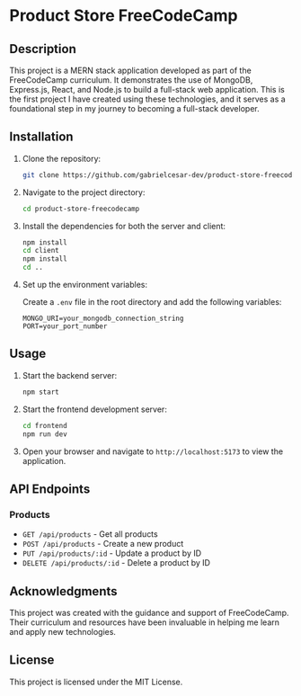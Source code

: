 # Product Store FreeCodeCamp

## Description

This project is a MERN stack application developed as part of the FreeCodeCamp curriculum. It demonstrates the use of MongoDB, Express.js, React, and Node.js to build a full-stack web application. This is the first project I have created using these technologies, and it serves as a foundational step in my journey to becoming a full-stack developer.

## Installation

1. Clone the repository:

    ```bash
    git clone https://github.com/gabrielcesar-dev/product-store-freecodecamp.git
    ```

2. Navigate to the project directory:

    ```bash
    cd product-store-freecodecamp
    ```

3. Install the dependencies for both the server and client:

    ```bash
    npm install
    cd client
    npm install
    cd ..
    ```

4. Set up the environment variables:

    Create a `.env` file in the root directory and add the following variables:

    ```plaintext
    MONGO_URI=your_mongodb_connection_string
    PORT=your_port_number
    ```

## Usage

1. Start the backend server:

    ```bash
    npm start
    ```

2. Start the frontend development server:

    ```bash
    cd frontend
    npm run dev
    ```

3. Open your browser and navigate to `http://localhost:5173` to view the application.

## API Endpoints

### Products

- `GET /api/products` - Get all products
- `POST /api/products` - Create a new product
- `PUT /api/products/:id` - Update a product by ID
- `DELETE /api/products/:id` - Delete a product by ID

## Acknowledgments

This project was created with the guidance and support of FreeCodeCamp. Their curriculum and resources have been invaluable in helping me learn and apply new technologies.

## License

This project is licensed under the MIT License.
